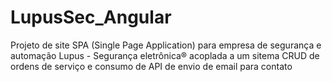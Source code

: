 # LupusSec_Angular
 Projeto de site SPA (Single Page Application) para empresa de segurança e automação Lupus - Segurança eletrônica® acoplada a um sitema CRUD de ordens de serviço e consumo de API de envio de email para contato
